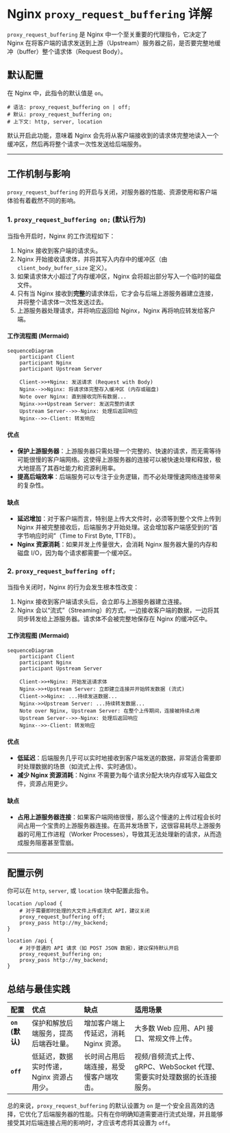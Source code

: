 # Nginx `proxy_request_buffering` 详解

`proxy_request_buffering` 是 Nginx 中一个至关重要的代理指令，它决定了 Nginx 在将客户端的请求发送到上游（Upstream）服务器之前，是否要完整地缓冲（buffer）整个请求体（Request Body）。

## 默认配置

在 Nginx 中，此指令的默认值是 `on`。

```nginx
# 语法: proxy_request_buffering on | off;
# 默认: proxy_request_buffering on;
# 上下文: http, server, location
```

默认开启此功能，意味着 Nginx 会先将从客户端接收到的请求体完整地读入一个缓冲区，然后再将整个请求一次性发送给后端服务。

---

## 工作机制与影响

`proxy_request_buffering` 的开启与关闭，对服务器的性能、资源使用和客户端体验有着截然不同的影响。

### 1. `proxy_request_buffering on;` (默认行为)

当指令开启时，Nginx 的工作流程如下：

1.  Nginx 接收到客户端的请求头。
2.  Nginx 开始接收请求体，并将其写入内存中的缓冲区（由 `client_body_buffer_size` 定义）。
3.  如果请求体大小超过了内存缓冲区，Nginx 会将超出部分写入一个临时的磁盘文件。
4.  只有当 Nginx 接收到**完整**的请求体后，它才会与后端上游服务器建立连接，并将整个请求体一次性发送过去。
5.  上游服务器处理请求，并将响应返回给 Nginx，Nginx 再将响应转发给客户端。

#### 工作流程图 (Mermaid)

```mermaid
sequenceDiagram
    participant Client
    participant Nginx
    participant Upstream Server

    Client->>+Nginx: 发送请求 (Request with Body)
    Nginx-->>Nginx: 将请求体完整存入缓冲区 (内存或磁盘)
    Note over Nginx: 直到接收完所有数据...
    Nginx->>+Upstream Server: 发送完整的请求
    Upstream Server-->>-Nginx: 处理后返回响应
    Nginx-->>-Client: 转发响应
```

#### 优点

-   **保护上游服务器**：上游服务器只需处理一个完整的、快速的请求，而无需等待可能很慢的客户端网络。这使得上游服务器的连接可以被快速处理和释放，极大地提高了其吞吐能力和资源利用率。
-   **提高后端效率**：后端服务可以专注于业务逻辑，而不必处理慢速网络连接带来的复杂性。

#### 缺点

-   **延迟增加**：对于客户端而言，特别是上传大文件时，必须等到整个文件上传到 Nginx 并被完整接收后，后端服务才开始处理。这会增加客户端感受到的“首字节响应时间”（Time to First Byte, TTFB）。
-   **Nginx 资源消耗**：如果并发上传量很大，会消耗 Nginx 服务器大量的内存和磁盘 I/O，因为每个请求都需要一个缓冲区。

### 2. `proxy_request_buffering off;`

当指令关闭时，Nginx 的行为会发生根本性改变：

1.  Nginx 接收到客户端请求头后，会立即与上游服务器建立连接。
2.  Nginx 会以“流式”（Streaming）的方式，一边接收客户端的数据，一边将其同步转发给上游服务器。请求体不会被完整地保存在 Nginx 的缓冲区中。

#### 工作流程图 (Mermaid)

```mermaid
sequenceDiagram
    participant Client
    participant Nginx
    participant Upstream Server

    Client->>+Nginx: 开始发送请求体
    Nginx->>+Upstream Server: 立即建立连接并开始转发数据 (流式)
    Client->>Nginx: ...持续发送数据...
    Nginx->>Upstream Server: ...持续转发数据...
    Note over Nginx, Upstream Server: 在整个上传期间，连接被持续占用
    Upstream Server-->>-Nginx: 处理后返回响应
    Nginx-->>-Client: 转发响应
```

#### 优点

-   **低延迟**：后端服务几乎可以实时地接收到客户端发送的数据，非常适合需要即时处理数据的场景（如流式上传、实时通信）。
-   **减少 Nginx 资源消耗**：Nginx 不需要为每个请求分配大块内存或写入磁盘文件，资源占用更少。

#### 缺点

-   **占用上游服务器连接**：如果客户端网络很慢，那么这个慢速的上传过程会长时间占用一个宝贵的上游服务器连接。在高并发场景下，这很容易耗尽上游服务器的可用工作进程（Worker Processes），导致其无法处理新的请求，从而造成服务阻塞甚至雪崩。

---

## 配置示例

你可以在 `http`, `server`, 或 `location` 块中配置此指令。

```nginx
location /upload {
    # 对于需要即时处理的大文件上传或流式 API，建议关闭
    proxy_request_buffering off;
    proxy_pass http://my_backend;
}

location /api {
    # 对于普通的 API 请求（如 POST JSON 数据），建议保持默认开启
    proxy_request_buffering on;
    proxy_pass http://my_backend;
}
```

## 总结与最佳实践

| 配置 | 优点 | 缺点 | 适用场景 |
| :--- | :--- | :--- | :--- |
| **`on` (默认)** | 保护和解放后端服务，提高后端吞吐量。 | 增加客户端上传延迟，消耗 Nginx 资源。 | 大多数 Web 应用、API 接口、常规文件上传。 |
| **`off`** | 低延迟，数据实时传递，Nginx 资源占用少。 | 长时间占用后端连接，易受慢客户端攻击。 | 视频/音频流式上传、gRPC、WebSocket 代理、需要实时处理数据的长连接服务。 |

总的来说，`proxy_request_buffering` 的默认设置为 `on` 是一个安全且高效的选择，它优化了后端服务器的性能。只有在你明确知道需要进行流式处理，并且能够接受其对后端连接占用的影响时，才应该考虑将其设置为 `off`。
